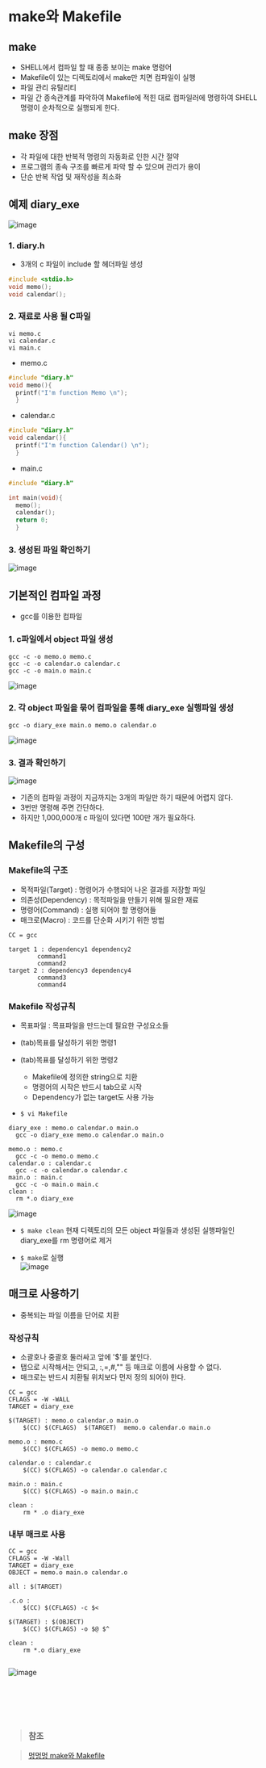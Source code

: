# make와 Makefile

## make
- SHELL에서 컴파일 할 때 종종 보이는 make 명령어
- Makefile이 있는 디렉토리에서 make만 치면 컴파일이 실행
- 파일 관리 유틸리티
- 파일 간 종속관계를 파악하여 Makefile에 적힌 대로 컴파일러에 명령하여 SHELL 명령이 순차적으로 실행되게 한다.

## make 장점
- 각 파일에 대한 반복적 명령의 자동화로 인한 시간 절약
- 프로그램의 종속 구조를 빠르게 파악 할 수 있으며 관리가 용이
- 단순 반복 작업 및 재작성을 최소화

## 예제 diary_exe <br>
![image](https://user-images.githubusercontent.com/65120581/127274596-5223ef5f-3286-4601-8cef-c2e5f4c7168e.png)
### 1. diary.h 
- 3개의 c 파일이 include 할 헤더파일 생성
```C
#include <stdio.h>
void memo();
void calendar();
```
### 2. 재료로 사용 될 C파일
```linux
vi memo.c
vi calendar.c
vi main.c
```
- memo.c
```C
#include "diary.h"
void memo(){
  printf("I'm function Memo \n");
  }
```
- calendar.c
```C
#include "diary.h"
void calendar(){
  printf("I'm function Calendar() \n");
  }
```
- main.c
```C
#include "diary.h"

int main(void){
  memo();
  calendar();
  return 0;
  }
```
### 3. 생성된 파일 확인하기
![image](https://user-images.githubusercontent.com/65120581/127275752-bda409ab-ec48-498f-a268-52f988109560.png)


## 기본적인 컴파일 과정
- gcc를 이용한 컴파일

### 1. c파일에서 object 파일 생성
```linux
gcc -c -o memo.o memo.c
gcc -c -o calendar.o calendar.c
gcc -c -o main.o main.c
```
![image](https://user-images.githubusercontent.com/65120581/127276116-29fb7952-dba6-4d6b-8e61-49a152922f12.png)

### 2. 각 object 파일을 묶어 컴파일을 통해 diary_exe 실행파일 생성
```linux
gcc -o diary_exe main.o memo.o calendar.o
```
![image](https://user-images.githubusercontent.com/65120581/127276358-dcdcbdef-1493-4cbd-9af0-66cbe7062290.png)

### 3. 결과 확인하기
![image](https://user-images.githubusercontent.com/65120581/127290511-ca189e90-9b71-481f-b373-c941f5d33493.png)
- 기존의 컴파일 과정이 지금까지는 3개의 파일만 하기 때문에 어렵지 않다.
- 3번만 명령해 주면 간단하다.
- 하지만 1,000,000개 c 파일이 있다면 100만 개가 필요하다.

## Makefile의 구성

### Makefile의 구조
- 목적파일(Target) : 명령어가 수행되어 나온 결과를 저장할 파일
- 의존성(Dependency) : 목적파일을 만들기 위해 필요한 재료
- 명령어(Command) : 실행 되어야 할 명령어들
- 매크로(Macro) : 코드를 단순화 시키기 위한 방법

```
CC = gcc

target 1 : dependency1 dependency2
        command1
        command2
target 2 : dependency3 dependency4
        command3
        command4
```
### Makefile 작성규칙
- 목표파일 : 목표파일을 만드는데 필요한 구성요소들
- (tab)목표를 달성하기 위한 명령1
- (tab)목표를 달성하기 위한 명령2
  - Makefile에 정의한 string으로 치환
  - 명령어의 시작은 반드시 tab으로 시작
  - Dependency가 없는 target도 사용 가능 

- `$ vi Makefile`
```vim
diary_exe : memo.o calendar.o main.o
  gcc -o diary_exe memo.o calendar.o main.o
  
memo.o : memo.c
  gcc -c -o memo.o memo.c
calendar.o : calendar.c
  gcc -c -o calendar.o calendar.c
main.o : main.c
  gcc -c -o main.o main.c
clean :
  rm *.o diary_exe
```
![image](https://user-images.githubusercontent.com/65120581/127415480-e570bc4a-c702-4282-ae40-31bf19e2a259.png)

- `$ make clean` 현재 디렉토리의 모든 object 파일들과 생성된 실행파일인 diary_exe를 rm 명령어로 제거

- `$ make`로 실행 <br>
![image](https://user-images.githubusercontent.com/65120581/127418390-d6678cca-26b4-41cb-8849-37be42de95ae.png)


## 매크로 사용하기

- 중복되는 파일 이름을 단어로 치환

### 작성규칙
- 소괄호나 중괄호 둘러싸고 앞에 '$'를 붙인다.
- 탭으로 시작해서는 안되고, :,=,#,"" 등 매크로 이름에 사용할 수 없다.
- 매크로는 반드시 치환될 위치보다 먼저 정의 되어야 한다.

```vim
CC = gcc
CFLAGS = -W -WALL
TARGET = diary_exe

$(TARGET) : memo.o calendar.o main.o
    $(CC) $(CFLAGS)  $(TARGET)  memo.o calendar.o main.o

memo.o : memo.c
    $(CC) $(CFLAGS) -o memo.o memo.c

calendar.o : calendar.c
    $(CC) $(CFLAGS) -o calendar.o calendar.c

main.o : main.c
    $(CC) $(CFLAGS) -o main.o main.c

clean :
    rm * .o diary_exe
```

### 내부 매크로 사용
```vim
CC = gcc
CFLAGS = -W -Wall
TARGET = diary_exe
OBJECT = memo.o main.o calendar.o

all : $(TARGET)

.c.o :
    $(CC) $(CFLAGS) -c $<

$(TARGET) : $(OBJECT)
    $(CC) $(CFLAGS) -o $@ $^

clean :
    rm *.o diary_exe


```
![image](https://user-images.githubusercontent.com/65120581/127423622-c77eb71d-cdb5-4a87-888a-8c440d2646fe.png)



<br>
<br>
<br>
<br>

> ### 참조

> [멍멍멍 make와 Makefile](https://bowbowbow.tistory.com/12#makefile-%EC%9D%98-%EA%B5%AC%EC%84%B1)
